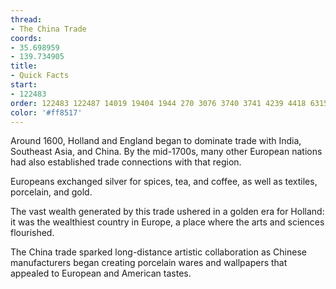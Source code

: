 ```yaml
---
thread:
- The China Trade
coords:
- 35.698959
- 139.734905
title:
- Quick Facts
start:
- 122483
order: 122483 122487 14019 19404 1944 270 3076 3740 3741 4239 4418 63154 8362
color: '#ff8517'
---
```


Around 1600, Holland and England began to dominate trade with India, Southeast Asia, and China. By the mid-1700s, many other European nations had also established trade connections with that region.

Europeans exchanged silver for spices, tea, and coffee, as well as textiles, porcelain, and gold. 

The vast wealth generated by this trade ushered in a golden era for Holland: it was the wealthiest country in Europe, a place where the arts and sciences flourished.

The China trade sparked long-distance artistic collaboration as Chinese manufacturers began creating porcelain wares and wallpapers that appealed to European and American tastes.


